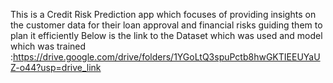 This is a Credit Risk Prediction app which focuses of providing insights on the customer data for their loan approval and financial risks guiding them to plan it efficiently
Below is the link to the Dataset which was used and model which was trained :https://drive.google.com/drive/folders/1YGoLtQ3spuPctb8hwGKTIEEUYaUZ-o44?usp=drive_link
